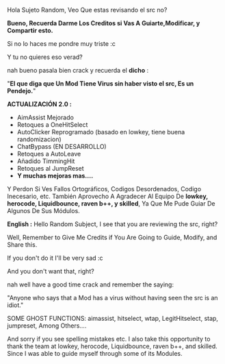 Hola Sujeto Random, Veo Que estas revisando el src no?

**Bueno, Recuerda Darme Los Creditos si Vas A Guiarte,Modificar, y Compartir esto.**

Si no lo haces me pondre muy triste :c

Y tu no quieres eso verad?

nah bueno pasala bien crack y recuerda el **dicho** :

"**El que diga que Un Mod Tiene Virus sin haber visto el src, Es un Pendejo.**"

**ACTUALIZACIÓN 2.0 :**
- AimAssist Mejorado
- Retoques a OneHitSelect
- AutoClicker Reprogramado (basado en lowkey, tiene buena randomizacion)
- ChatBypass (EN DESARROLLO)
- Retoques a AutoLeave
- Añadido TimmingHit
- Retoques al JumpReset
- **Y muchas mejoras mas....**

Y Perdon Si Ves Fallos Ortográficos, Codigos Desordenados, Codigo Inecesario, etc. También Aprovecho A Agradecer Al Equipo De **lowkey, herocode, Liquidbounce, raven b++, y skilled**, Ya Que Me Pude Guiar De Algunos De Sus Módulos.

**English :**
Hello Random Subject, I see that you are reviewing the src, right?

Well, Remember to Give Me Credits if You Are Going to Guide, Modify, and Share this.

If you don't do it I'll be very sad :c

And you don't want that, right?

nah well have a good time crack and remember the saying:

"Anyone who says that a Mod has a virus without having seen the src is an idiot."

SOME GHOST FUNCTIONS: aimassist, hitselect, wtap, LegitHitselect, stap, jumpreset, Among Others....

And sorry if you see spelling mistakes etc. I also take this opportunity to thank the team at lowkey, herocode, Liquidbounce, raven b++, and skilled. Since I was able to guide myself through some of its Modules.
